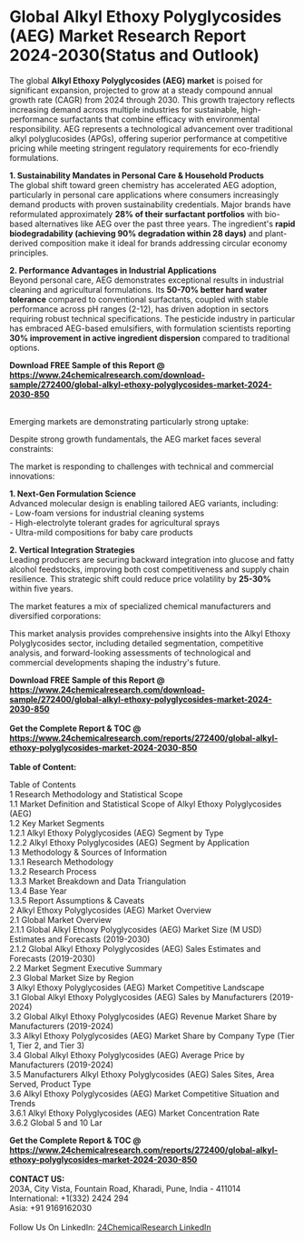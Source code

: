 <h1>Global Alkyl Ethoxy Polyglycosides (AEG) Market Research Report 2024-2030(Status and Outlook)</h1><p>The global <strong>Alkyl Ethoxy Polyglycosides (AEG) market</strong> is poised for significant expansion, projected to grow at a steady compound annual growth rate (CAGR) from 2024 through 2030. This growth trajectory reflects increasing demand across multiple industries for sustainable, high-performance surfactants that combine efficacy with environmental responsibility. AEG represents a technological advancement over traditional alkyl polyglucosides (APGs), offering superior performance at competitive pricing while meeting stringent regulatory requirements for eco-friendly formulations.</p><p><strong>1. Sustainability Mandates in Personal Care &amp; Household Products</strong><br>
The global shift toward green chemistry has accelerated AEG adoption, particularly in personal care applications where consumers increasingly demand products with proven sustainability credentials. Major brands have reformulated approximately <strong>28% of their surfactant portfolios</strong> with bio-based alternatives like AEG over the past three years. The ingredient's <strong>rapid biodegradability (achieving 90% degradation within 28 days)</strong> and plant-derived composition make it ideal for brands addressing circular economy principles.</p><p><strong>2. Performance Advantages in Industrial Applications</strong><br>
Beyond personal care, AEG demonstrates exceptional results in industrial cleaning and agricultural formulations. Its <strong>50-70% better hard water tolerance</strong> compared to conventional surfactants, coupled with stable performance across pH ranges (2-12), has driven adoption in sectors requiring robust technical specifications. The pesticide industry in particular has embraced AEG-based emulsifiers, with formulation scientists reporting <strong>30% improvement in active ingredient dispersion</strong> compared to traditional options.</p><div><b>Download FREE Sample of this Report @ 
            <a href="https://www.24chemicalresearch.com/download-sample/272400/global-alkyl-ethoxy-polyglycosides-market-2024-2030-850">
            https://www.24chemicalresearch.com/download-sample/272400/global-alkyl-ethoxy-polyglycosides-market-2024-2030-850</a></b></div><br><p>Emerging markets are demonstrating particularly strong uptake:</p><p>Despite strong growth fundamentals, the AEG market faces several constraints:</p><p>The market is responding to challenges with technical and commercial innovations:</p><p><strong>1. Next-Gen Formulation Science</strong><br>
Advanced molecular design is enabling tailored AEG variants, including:<br>
- Low-foam versions for industrial cleaning systems<br>
- High-electrolyte tolerant grades for agricultural sprays<br>
- Ultra-mild compositions for baby care products</p><p><strong>2. Vertical Integration Strategies</strong><br>
Leading producers are securing backward integration into glucose and fatty alcohol feedstocks, improving both cost competitiveness and supply chain resilience. This strategic shift could reduce price volatility by <strong>25-30%</strong> within five years.</p><p>The market features a mix of specialized chemical manufacturers and diversified corporations:</p><p>This market analysis provides comprehensive insights into the Alkyl Ethoxy Polyglycosides sector, including detailed segmentation, competitive analysis, and forward-looking assessments of technological and commercial developments shaping the industry's future.</p><div><b>Download FREE Sample of this Report @ 
            <a href="https://www.24chemicalresearch.com/download-sample/272400/global-alkyl-ethoxy-polyglycosides-market-2024-2030-850">
            https://www.24chemicalresearch.com/download-sample/272400/global-alkyl-ethoxy-polyglycosides-market-2024-2030-850</a></b></div><br><div><b>Get the Complete Report & TOC @ 
            <a href="https://www.24chemicalresearch.com/reports/272400/global-alkyl-ethoxy-polyglycosides-market-2024-2030-850">
            https://www.24chemicalresearch.com/reports/272400/global-alkyl-ethoxy-polyglycosides-market-2024-2030-850</a></b></div><br>
            <b>Table of Content:</b><p>Table of Contents<br />
1 Research Methodology and Statistical Scope<br />
1.1 Market Definition and Statistical Scope of Alkyl Ethoxy Polyglycosides (AEG)<br />
1.2 Key Market Segments<br />
1.2.1 Alkyl Ethoxy Polyglycosides (AEG) Segment by Type<br />
1.2.2 Alkyl Ethoxy Polyglycosides (AEG) Segment by Application<br />
1.3 Methodology & Sources of Information<br />
1.3.1 Research Methodology<br />
1.3.2 Research Process<br />
1.3.3 Market Breakdown and Data Triangulation<br />
1.3.4 Base Year<br />
1.3.5 Report Assumptions & Caveats<br />
2 Alkyl Ethoxy Polyglycosides (AEG) Market Overview<br />
2.1 Global Market Overview<br />
2.1.1 Global Alkyl Ethoxy Polyglycosides (AEG) Market Size (M USD) Estimates and Forecasts (2019-2030)<br />
2.1.2 Global Alkyl Ethoxy Polyglycosides (AEG) Sales Estimates and Forecasts (2019-2030)<br />
2.2 Market Segment Executive Summary<br />
2.3 Global Market Size by Region<br />
3 Alkyl Ethoxy Polyglycosides (AEG) Market Competitive Landscape<br />
3.1 Global Alkyl Ethoxy Polyglycosides (AEG) Sales by Manufacturers (2019-2024)<br />
3.2 Global Alkyl Ethoxy Polyglycosides (AEG) Revenue Market Share by Manufacturers (2019-2024)<br />
3.3 Alkyl Ethoxy Polyglycosides (AEG) Market Share by Company Type (Tier 1, Tier 2, and Tier 3)<br />
3.4 Global Alkyl Ethoxy Polyglycosides (AEG) Average Price by Manufacturers (2019-2024)<br />
3.5 Manufacturers Alkyl Ethoxy Polyglycosides (AEG) Sales Sites, Area Served, Product Type<br />
3.6 Alkyl Ethoxy Polyglycosides (AEG) Market Competitive Situation and Trends<br />
3.6.1 Alkyl Ethoxy Polyglycosides (AEG) Market Concentration Rate<br />
3.6.2 Global 5 and 10 Lar</p><div><b>Get the Complete Report & TOC @ 
            <a href="https://www.24chemicalresearch.com/reports/272400/global-alkyl-ethoxy-polyglycosides-market-2024-2030-850">
            https://www.24chemicalresearch.com/reports/272400/global-alkyl-ethoxy-polyglycosides-market-2024-2030-850</a></b></div><br><b>CONTACT US:</b><br>
            203A, City Vista, Fountain Road, Kharadi, Pune, India - 411014<br>
            International: +1(332) 2424 294<br>
            Asia: +91 9169162030 <br><br>
            Follow Us On LinkedIn: <a href="https://www.linkedin.com/company/24chemicalresearch/">24ChemicalResearch LinkedIn</a>